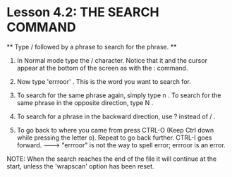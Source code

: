 # Lesson 4.2: THE SEARCH COMMAND
** Type  /  followed by a phrase to search for the phrase. **
  
1. In Normal mode type the  /  character.  Notice that it and the cursor appear at the bottom of the screen as with the  :  command.

2. Now type 'errroor' <ENTER>.  This is the word you want to search for.

3. To search for the same phrase again, simply type  n . To search for the same phrase in the opposite direction, type  N .

4. To search for a phrase in the backward direction, use  ?  instead of  / .

5. To go back to where you came from press  CTRL-O  (Keep Ctrl down while pressing the letter o).  Repeat to go back further.  CTRL-I goes forward.
--->  "errroor" is not the way to spell error;  errroor is an error.

NOTE: When the search reaches the end of the file it will continue at the
      start, unless the 'wrapscan' option has been reset.
